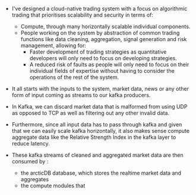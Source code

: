 * I've designed a cloud-native trading system with a focus on algorithmic trading that prioritises scalability and security in terms of:
	* Compute, through many horizontally scalable individual components.
	* People working on the system by abstraction of common trading functions like data cleaning, aggregation, signal generation and risk management, allowing for:
		* Faster development of trading strategies as quantitative developers will only need to focus on developing strategies.
		* A reduced risk of faults as people will only need to focus on their individual fields of expertise without having to consider the operations of the rest of the system.

* It all starts with the inputs to the system, market data, news or any other form of input coming as streams to our kafka producers.
* In Kafka, we can discard market data that is malformed from using UDP as opposed to TCP as well as filtering out any other invalid data.
* Furthermore, since all input data has to pass through kafka and given that we can easily scale kafka horizontally, it also makes sense compute aggregate data like the Relative Strength Index in the kafka layer to reduce latency.
* These kafka streams of cleaned and aggregated market data are then consumed by :
	* the arcticDB database, which stores the realtime market data and aggregates 
	* the compute modules that 